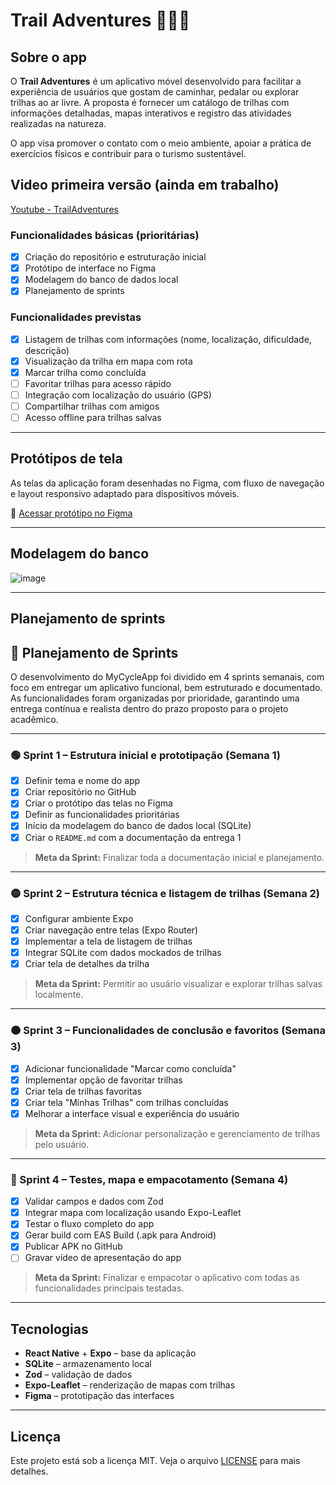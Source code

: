 # Trail Adventures 🌿🚴‍♀️

## Sobre o app

O **Trail Adventures** é um aplicativo móvel desenvolvido para facilitar a experiência de usuários que gostam de caminhar, pedalar ou explorar trilhas ao ar livre. A proposta é fornecer um catálogo de trilhas com informações detalhadas, mapas interativos e registro das atividades realizadas na natureza.

O app visa promover o contato com o meio ambiente, apoiar a prática de exercícios físicos e contribuir para o turismo sustentável.
## Video primeira versão (ainda em trabalho)
[Youtube - TrailAdventures](https://youtu.be/RwqUA4QocrA)
### Funcionalidades básicas (prioritárias)

- [x] Criação do repositório e estruturação inicial
- [x] Protótipo de interface no Figma
- [X] Modelagem do banco de dados local
- [x] Planejamento de sprints

### Funcionalidades previstas

- [X] Listagem de trilhas com informações (nome, localização, dificuldade, descrição)
- [X] Visualização da trilha em mapa com rota
- [X] Marcar trilha como concluída
- [ ] Favoritar trilhas para acesso rápido
- [ ] Integração com localização do usuário (GPS)
- [ ] Compartilhar trilhas com amigos
- [ ] Acesso offline para trilhas salvas

---

## Protótipos de tela

As telas da aplicação foram desenhadas no Figma, com fluxo de navegação e layout responsivo adaptado para dispositivos móveis.

🔗 [Acessar protótipo no Figma](https://www.figma.com/design/IdEZSxX7lSY3DY8Br70Vq0/Mobile?node-id=0-1&t=WX9lTmJMc6pvk8rx-1)

---

## Modelagem do banco

![image](https://github.com/user-attachments/assets/f44f9578-9e71-43e2-a4c4-3ef42b779d34)


---

## Planejamento de sprints

## 📆 Planejamento de Sprints

O desenvolvimento do MyCycleApp foi dividido em 4 sprints semanais, com foco em entregar um aplicativo funcional, bem estruturado e documentado. As funcionalidades foram organizadas por prioridade, garantindo uma entrega contínua e realista dentro do prazo proposto para o projeto acadêmico.

---

### 🟢 Sprint 1 – Estrutura inicial e prototipação (Semana 1)

- [x] Definir tema e nome do app  
- [x] Criar repositório no GitHub  
- [x] Criar o protótipo das telas no Figma  
- [x] Definir as funcionalidades prioritárias  
- [x] Início da modelagem do banco de dados local (SQLite)  
- [x] Criar o `README.md` com a documentação da entrega 1  

> **Meta da Sprint:** Finalizar toda a documentação inicial e planejamento.

---

### 🟡 Sprint 2 – Estrutura técnica e listagem de trilhas (Semana 2)

- [X] Configurar ambiente Expo  
- [X] Criar navegação entre telas (Expo Router)  
- [X] Implementar a tela de listagem de trilhas  
- [X] Integrar SQLite com dados mockados de trilhas  
- [X] Criar tela de detalhes da trilha  

> **Meta da Sprint:** Permitir ao usuário visualizar e explorar trilhas salvas localmente.

---

### 🟠 Sprint 3 – Funcionalidades de conclusão e favoritos (Semana 3)

- [X] Adicionar funcionalidade "Marcar como concluída"  
- [X] Implementar opção de favoritar trilhas  
- [X] Criar tela de trilhas favoritas  
- [X] Criar tela "Minhas Trilhas" com trilhas concluídas  
- [X] Melhorar a interface visual e experiência do usuário  

> **Meta da Sprint:** Adicionar personalização e gerenciamento de trilhas pelo usuário.

---

### 🔵 Sprint 4 – Testes, mapa e empacotamento (Semana 4)

- [X] Validar campos e dados com Zod  
- [X] Integrar mapa com localização usando Expo-Leaflet  
- [X] Testar o fluxo completo do app  
- [X] Gerar build com EAS Build (.apk para Android)  
- [X] Publicar APK no GitHub  
- [ ] Gravar vídeo de apresentação do app  

> **Meta da Sprint:** Finalizar e empacotar o aplicativo com todas as funcionalidades principais testadas.

---

## Tecnologias

- **React Native** + **Expo** – base da aplicação
- **SQLite** – armazenamento local
- **Zod** – validação de dados
- **Expo-Leaflet** – renderização de mapas com trilhas
- **Figma** – prototipação das interfaces

---

## Licença

Este projeto está sob a licença MIT. Veja o arquivo [LICENSE](./LICENSE) para mais detalhes.
